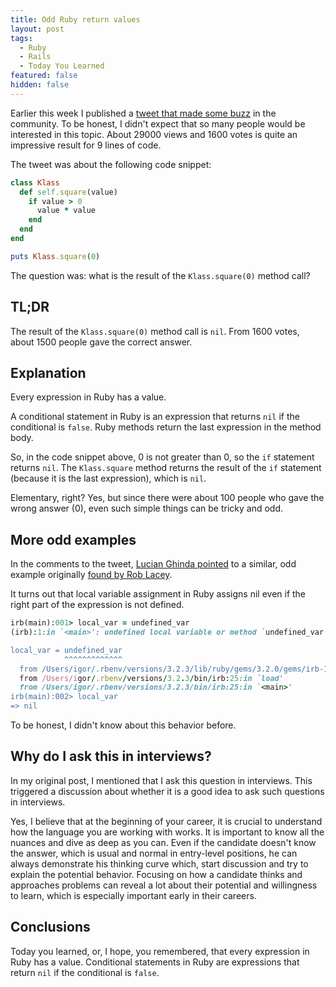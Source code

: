 ```yaml
---
title: Odd Ruby return values
layout: post
tags:
  - Ruby
  - Rails
  - Today You Learned
featured: false
hidden: false
---
```


Earlier this week I published a [tweet that made some buzz](https://x.com/igor_alexandrov/status/1827955386365677774) in the community. To be honest, I didn't expect that so many people would be interested in this topic. About 29000 views and 1600 votes is quite an impressive result for 9 lines of code.

<!--more-->

The tweet was about the following code snippet:

``` ruby
class Klass
  def self.square(value)
    if value > 0
      value * value
    end
  end
end

puts Klass.square(0)
```

The question was: what is the result of the `Klass.square(0)` method call?

## TL;DR

The result of the `Klass.square(0)` method call is `nil`. From 1600 votes, about 1500 people gave the correct answer.

## Explanation

Every expression in Ruby has a value.

A conditional statement in Ruby is an expression that returns `nil` if the conditional is `false`. Ruby methods return the last expression in the method body.

So, in the code snippet above, 0 is not greater than 0, so the `if` statement returns `nil`. The `Klass.square` method returns the result of the `if` statement (because it is the last expression), which is `nil`.

Elementary, right? Yes, but since there were about 100 people who gave the wrong answer (0), even such simple things can be tricky and odd.

## More odd examples

In the comments to the tweet, [Lucian Ghinda pointed](https://x.com/lucianghinda/status/1828077212370714890) to a similar, odd example originally [found by Rob Lacey](https://x.com/braindeaf/status/1825482461591024056).

It turns out that local variable assignment in Ruby assigns nil even if the right part of the expression is not defined.

``` ruby
irb(main):001> local_var = undefined_var
(irb):1:in `<main>': undefined local variable or method `undefined_var' for main:Object (NameError)

local_var = undefined_var
            ^^^^^^^^^^^^^
  from /Users/igor/.rbenv/versions/3.2.3/lib/ruby/gems/3.2.0/gems/irb-1.13.2/exe/irb:9:in `<top (required)>'
  from /Users/igor/.rbenv/versions/3.2.3/bin/irb:25:in `load'
  from /Users/igor/.rbenv/versions/3.2.3/bin/irb:25:in `<main>'
irb(main):002> local_var
=> nil
```

To be honest, I didn't know about this behavior before.

## Why do I ask this in interviews?

In my original post, I mentioned that I ask this question in interviews. This triggered a discussion about whether it is a good idea to ask such questions in interviews.

Yes, I believe that at the beginning of your career, it is crucial to understand how the language you are working with works. It is important to know all the nuances and dive as deep as you can. Even if the candidate doesn't know the answer, which is usual and normal in entry-level positions, he can always demonstrate his thinking curve which, start discussion and try to explain the potential behavior. Focusing on how a candidate thinks and approaches problems can reveal a lot about their potential and willingness to learn, which is especially important early in their careers.

## Conclusions

Today you learned, or, I hope, you remembered, that every expression in Ruby has a value. Conditional statements in Ruby are expressions that return `nil` if the conditional is `false`.
